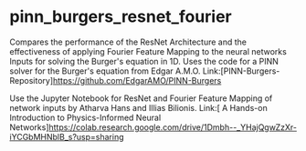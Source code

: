 # pinn_burgers_resnet_fourier
Compares the performance of the ResNet Architecture and the effectiveness of applying Fourier Feature Mapping to the neural networks Inputs for solving the Burger's equation in 1D.
Uses the code for a PINN solver for the Burger's equation from Edgar A.M.O.
Link:[PINN-Burgers-Repository]<https://github.com/EdgarAMO/PINN-Burgers>

Use the Jupyter Notebook for ResNet and Fourier Feature Mapping of network inputs by Atharva Hans and Illias Bilionis.
Link:[
A Hands-on Introduction to Physics-Informed Neural Networks]<https://colab.research.google.com/drive/1Dmbh--_YHajQgwZzXr-iYCGbMHNblB_s?usp=sharing>
